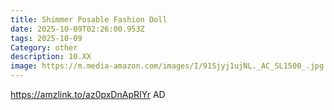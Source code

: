 ```yaml
---
title: Shimmer Posable Fashion Doll
date: 2025-10-09T02:26:00.953Z
tags: 2025-10-09
Category: other
description: 10.XX
image: https://m.media-amazon.com/images/I/91Sjyj1ujNL._AC_SL1500_.jpg
---
```

https://amzlink.to/az0pxDnApRIYr   AD
